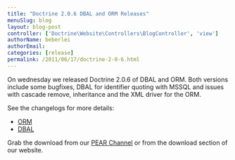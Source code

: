 ```yaml
---
title: "Doctrine 2.0.6 DBAL and ORM Releases"
menuSlug: blog
layout: blog-post
controller: ['Doctrine\Website\Controllers\BlogController', 'view']
authorName: beberlei
authorEmail:
categories: [release]
permalink: /2011/06/17/doctrine-2-0-6.html
---
```

On wednesday we released Doctrine 2.0.6 of DBAL and ORM. Both versions
include some bugfixes, DBAL for identifier quoting with MSSQL and issues
with cascade remove, inheritance and the XML driver for the ORM.

See the changelogs for more details:

-   [ORM](http://www.doctrine-project.org/jira/browse/DDC/fixforversion/10140)
-   [DBAL](http://www.doctrine-project.org/jira/browse/DBAL/fixforversion/10141)

Grab the download from our [PEAR
Channel](http://pear.doctrine-project.org) or from the download section
of our website.
